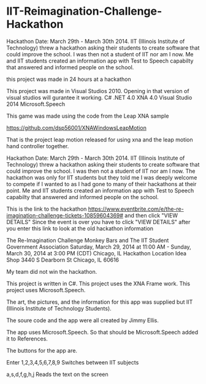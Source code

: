 # IIT-Reimagination-Challenge-Hackathon
Hackathon Date: March 29th - March 30th 2014. IIT (Illinois Institute of Technology) threw a hackathon asking their students to create software that could improve the school. I was then not a student of IIT nor am I now. Me and IIT students created an information app with Test to Speech capabilty that answered and informed people on the school.

this project was made in 24 hours at a hackathon

This project was made in Visual Studios 2010. Opening in that version of visual studios will gurantee it working.
C#
.NET 4.0
XNA 4.0 
Visual Studio 2014
Microsoft.Speech

This game was made using the code from the Leap XNA sample

https://github.com/dsp56001/XNAWindowsLeapMotion

That is the project leap motion released for using xna and the leap motion hand controller together.


Hackathon Date: March 29th - March 30th 2014. IIT (Illinois Institute of Technology) threw a hackathon asking their students to create
software that could improve the school. I was then not a student of IIT nor am I now. The hackathon was only for IIT students but they
told me I was deeply welcome to compete if I wanted to as I had gone to many of their hackathons at their point. Me and IIT students 
created an information app with Test to Speech capabilty that answered and informed people on the school.

This is the link to the hackathon
https://www.eventbrite.com/e/the-re-imagination-challenge-tickets-10859604369#   and then click "VIEW DETAILS"
Since the event is over you have to click "VIEW DETAILS" after you enter this link to look at the old hackathon information



The Re-Imagination Challenge
Monkey Bars and The IIT Student Government Association
Saturday, March 29, 2014 at 11:00 AM - Sunday, March 30, 2014 at 3:00 PM (CDT)
Chicago, IL
Hackathon Location
Idea Shop 
3440 S Dearborn St 
Chicago, IL 60616

My team did not win the hackathon. 

This project is written in C#. This project uses the XNA Frame work. This project uses Microsoft.Speech. 

The art, the pictures, and the information for this app was supplied but IIT (Illinois Institute of Technology Students).

The soure code and the app were all created by Jimmy Ellis. 

The app uses Microsoft.Speech. So that should be Microsoft.Speech added it to References. 


The buttons for the app are.

Enter 
1,2,3,4,5,6,7,8,9
Switches between IIT subjects 

a,s,d,f,g,h,j
Reads the text on the screen


